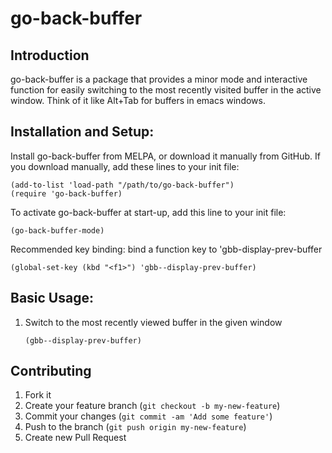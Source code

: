# go-back-buffer

## Introduction

go-back-buffer is a package that provides a minor mode and interactive function for easily switching to the most recently visited buffer in the active window. Think of it like Alt+Tab for buffers in emacs windows.

## Installation and Setup:

Install go-back-buffer from MELPA, or download it manually from GitHub. If you download manually, add these lines to your init file:

```
(add-to-list 'load-path "/path/to/go-back-buffer")
(require 'go-back-buffer)
```

To activate go-back-buffer at start-up, add this line to your init file:

```
(go-back-buffer-mode)
```

Recommended key binding: bind a function key to 'gbb-display-prev-buffer

```
(global-set-key (kbd "<f1>") 'gbb--display-prev-buffer)
```

## Basic Usage:

1. Switch to the most recently viewed buffer in the given window
   ```
   (gbb--display-prev-buffer)
   ```

## Contributing

1. Fork it
2. Create your feature branch (`git checkout -b my-new-feature`)
3. Commit your changes (`git commit -am 'Add some feature'`)
4. Push to the branch (`git push origin my-new-feature`)
5. Create new Pull Request
